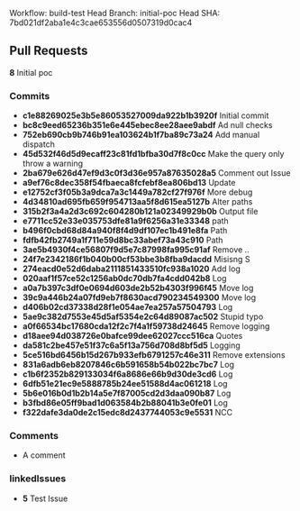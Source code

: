 Workflow: build-test 
Head Branch: initial-poc 
Head SHA: 7bd021df2aba1e4c3cae653556d0507319d0cac4 

## Pull Requests
**8** Initial poc
### Commits
  - **c1e88269025e3b5e86053527009da922b1b3920f** Initial commit
  - **bc8c9eed65236b351e6e445ebec8ee28aee9abdf** Ad null checks
  - **752eb690cb9b746b91ea103624b1f7ba89c73a24** Add manual dispatch
  - **45d532f46d5d9ecaff23c81fd1bfba30d7f8c0cc** Make the query only throw a warning
  - **2ba679e626d47ef9d3c0f3d36e957a87635028a5** Comment out Issue
  - **a9ef76c8dec358f54fbaeca8fcfebf8ea806bd13** Update
  - **e12752cf3f05b3a9dca7a3c1449a782cf27f976f** More debug
  - **4d34810ad695fb659f954713aa5f8d615ea5127b** Alter paths
  - **315b2f3a4a2d3c692c604280b121a02349929b0b** Output file
  - **e7711cc52e33e035753dfe81a9f6256a31e33348** path
  - **b496f0cbd68d84a940f8f4d9df107ec1b491e8fa** Path
  - **fdfb42fb2749a1f711e59d8bc33abef73a43c910** Path
  - **3ae5b4930f4ce56807f9d5e7c87998fa995c91af** Remove ..
  - **24f7e2342186f1b040b00cf53bbe3b8fba9dacdd** Misisng S
  - **274eacd0e52d6daba2111851433510fc938a1020** Add log
  - **020aaf1f57ce52c1256ab0dc70db7fa4cdd042b8** Log
  - **a0a7b397c3df0e0694d603de2b52b4303f996f45** Move log
  - **39c9a446b24a07fd9eb7f8630acd790234549300** Move log
  - **d406b02cd37338d28f1e054ae7ea257a57504793** Log
  - **5ae9c382d7553e45d5af5354e2c64d89087ac502** Stupid typo
  - **a0f66534bc17680cda12f2c7f4a1f59738d24645** Remove logging
  - **d18aee94d038726e0bafce99dee62027ccc516ca** Quotes
  - **da581c2be457e51f37c6a5f13a756d708d8bf5d5** Logging
  - **5ce516bd6456b15d267b933efb6791257c46e311** Remove extensions
  - **831a6adb6eb8207846c6b591658b54b022bc7bc7** Log
  - **c1b6f2352b829133034f6a8686e66b9d30de3cd6** Log
  - **6dfb51e21ec9e5888785b24ee51588d4ac061218** Log
  - **5b6e016b0d1b2b14a5e7f87005cd2d3daa090b87** Log
  - **b3fbd86e05ff9bad1d063584b2b88041b3e0fe01** Log
  - **f322dafe3da0de2c15edc8d2437744053c9e5531** NCC
### Comments
 - A comment

### linkedIssues
 - **5** Test Issue
    

